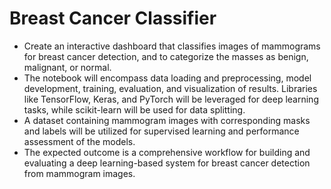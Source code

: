# Breast Cancer Classifier 
+ Create an interactive dashboard that classifies images of mammograms for breast cancer detection, and to categorize the masses as benign, malignant, or normal.
+ The notebook will encompass data loading and preprocessing, model development, training, evaluation, and visualization of results. Libraries like TensorFlow, Keras, and PyTorch will be leveraged for deep learning tasks, while scikit-learn will be used for data splitting.
+ A dataset containing mammogram images with corresponding masks and labels will be utilized for supervised learning and performance assessment of the models.
+ The expected outcome is a comprehensive workflow for building and evaluating a deep learning-based system for breast cancer detection from mammogram images.
#
